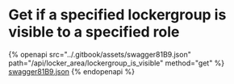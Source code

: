 # Get if a specified lockergroup is visible to a specified role

{% openapi src="../.gitbook/assets/swagger81B9.json" path="/api/locker_area/lockergroup_is_visible" method="get" %}
[swagger81B9.json](../.gitbook/assets/swagger81B9.json)
{% endopenapi %}

